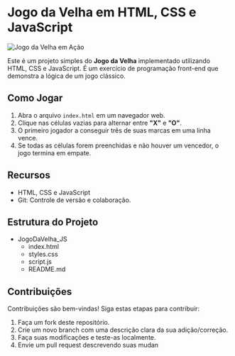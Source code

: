 # Jogo da Velha em HTML, CSS e JavaScript

![Jogo da Velha em Ação](https://lh3.googleusercontent.com/pw/AIL4fc9ThxaOS3_3ankzaSXH7HEkkqtov2RNqDa1l-28KDhnCbOJs-q89556SRs5_--PQqSis371JwzbSDX5JSLj5BDoyiEyJPPlezcLG3UfVIycTUuBxzT-zDSX0ux558JdFrYhUlOU4HEWFe5BJDln4ETdbUkTPg82swQnd1H8g90MorH2QrOh61xZoAbEHuEpggesv0I1PykHtpUlAoUFIBWTTFVt2yzj2knO8UqVVoBfFQ91ZFLuFu3ZHeUoqzoDb1_nrS534JaNZ685v3VbKfsNmwQQjUuOO8MnAI0yXDvIMk03bRybEesoMqLlRoQwj_976TRaPZpO5dLwrWsYHYSbGoznf5_a0bC3iyoH-4DpCdGiwJBqaKd7GKPdlXqq8TkuBrptlTmGlxDLWexrjFoyG1LsfeLsPpYl3Eq_9Z4QbUP5aVPzxssI5IsWRHRm2x-2HDD5dKKaf3jcMbvDqi_iQJqLix87IL1sa6zpctJ9oj8KPrm-6Tn8AzXSerstDPLIB3a4K-n9hWHFy99tUL-EGoK75FMpYtjAXflSalOwAdNZhlQQRUk34Hki2IR6svAYeMa86u395Z6eq6Iycn3Hy5VvH3P7VYbjDumwGM2SIGxtgCNL4WtWJXc72b5BZzKHt5moIOvsyG9MiDOvAh8K9lFYI0vtoZVwxQLaPj99nvV7y136uSsJHuKwmr3AHn1Zp5aRoVhdADN4Qk5AYBaX_lGyT-VoIa9zxhh3w_Cey-fXs3mpqIpGPYR5qSj5Kb0-Q7MAnW5cr7JQ2J8V502ejhOqHBjzFgpAXsrDG9bGDviP3CUI8UCPEyvZCjAwUEsBT3VkOrRJub03QFwcSeol_1vpIWqd0-u1Rgo60BN7t4UxD8zfCIJ5OdozjondHTvXcPLH75wdPPbipGFQH9ehEWwltVlxxQU4nGs0d_thu00zV6GxQiCBRyuJ1Cs4XqmSYLpiUoIs5ALkoayLks11CUQ4D5WZnC88asRyRwVhe7suKn6UjVc_jZ_KIm-xZ1M=w408-h723-s-no?authuser=0)

Este é um projeto simples do **Jogo da Velha** implementado utilizando HTML, CSS e JavaScript. É um exercício de programação front-end que demonstra a lógica de um jogo clássico.

## Como Jogar

1. Abra o arquivo `index.html` em um navegador web.
2. Clique nas células vazias para alternar entre **"X"** e **"O"**.
3. O primeiro jogador a conseguir três de suas marcas em uma linha vence.
4. Se todas as células forem preenchidas e não houver um vencedor, o jogo termina em empate.

## Recursos

- HTML, CSS e JavaScript
- Git: Controle de versão e colaboração.

## Estrutura do Projeto

- JogoDaVelha_JS
  - index.html
  - styles.css
  - script.js
  - README.md

## Contribuições

Contribuições são bem-vindas! Siga estas etapas para contribuir:

1. Faça um fork deste repositório.
2. Crie um novo branch com uma descrição clara da sua adição/correção.
3. Faça suas modificações e teste-as localmente.
4. Envie um pull request descrevendo suas mudan
